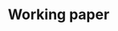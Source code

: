 ---
permalink: /working/
title: "Working paper"
author_profile: true
redirect_from: 
  - /md/
  - /working.html
---